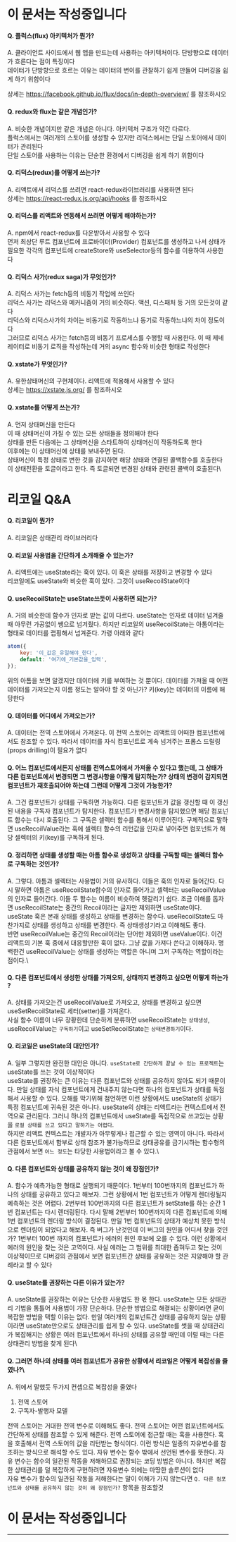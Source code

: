 # 이 문서는 작성중입니다

#### Q. 플럭스(flux) 아키텍처가 뭔가?

A. 클라이언트 사이드에서 웹 앱을 만드는데 사용하는 아키텍처이다. 단방향으로 데이터가 흐른다는 점이 특징이다\
데이터가 단방향으로 흐르는 이유는 데이터의 변이를 관찰하기 쉽게 만들어 디버깅을 쉽게 하기 위함이다

상세는 https://facebook.github.io/flux/docs/in-depth-overview/ 를 참조하시오

#### Q. redux와 flux는 같은 개념인가?

A. 비슷한 개념이지만 같은 개념은 아니다. 아키텍처 구조가 약간 다르다.\
플럭스에서는 여러개의 스토어를 생성할 수 있지만 리덕스에서는 단일 스토어에서 데이터가 관리된다\
단일 스토어를 사용하는 이유는 단순한 환경에서 디버깅을 쉽게 하기 위함이다

#### Q. 리덕스(redux)를 어떻게 쓰는가?

A. 리액트에서 리덕스를 쓰려면 react-redux라이브러리를 사용하면 된다\
상세는 https://react-redux.js.org/api/hooks 를 참조하시오

#### Q. 리덕스를 리액트와 연동해서 쓰려면 어떻게 해야하는가?

A. npm에서 react-redux를 다운받아서 사용할 수 있다\
먼저 최상단 루트 컴포넌트에 프로바이더(Provider) 컴포넌트를 생성하고 나서 상태가 필요한 각각의 컴포넌트에 createStore와 useSelector등의 함수를 이용하여 사용한다

#### Q. 리덕스 사가(redux saga)가 무엇인가?

A. 리덕스 사가는 fetch등의 비동기 작업에 쓰인다\
리덕스 사가는 리덕스와 메커니즘이 거의 비슷하다. 액션, 디스패처 등 거의 모든것이 같다\
리덕스와 리덕스사가의 차이는 비동기로 작동하느냐 동기로 작동하느냐의 차이 정도이다\
그러므로 리덕스 사가는 fetch등의 비동기 프로세스를 수행할 때 사용한다. 이 때 제네레이터로 비동기 로직을 작성하는데 거의 async 함수와 비슷한 형태로 작성한다

#### Q. xstate가 무엇인가?

A. 유한상태머신의 구현체이다. 리액트에 적용해서 사용할 수 있다\
상세는 https://xstate.js.org/ 를 참조하시오

#### Q. xstate를 어떻게 쓰는가?

A. 먼저 상태머신을 만든다\
이 때 상태머신이 가질 수 있는 모든 상태들을 정의해야 한다\
상태를 만든 다음에는 그 상태머신을 스타트하여 상태머신이 작동하도록 한다\
이후에는 이 상태머신에 상태를 보내주면 된다.\
상태머신이 특정 상태로 변한 것을 감지하면 해당 상태와 연결된 콜백함수를 호출한다\
이 상태전환을 토글이라고 한다. 즉 토글되면 변경된 상태와 관련된 콜백이 호출된다\

# 리코일 Q&A

#### Q. 리코일이 뭔가?

A. 리코일은 상태관리 라이브러리다

#### Q. 리코일 사용법을 간단하게 소개해줄 수 있는가?
A. 리액트에는 useState라는 훅이 있다. 이 훅은 상태를 저장하고 변경할 수 있다\
리코일에도 useState와 비슷한 훅이 있다. 그것이 useRecoilState이다

#### Q. useRecoilState는 useState쓰듯이 사용하면 되는가?

A. 거의 비슷한데 함수가 인자로 받는 값이 다르다. useState는 인자로 데이터 넘겨줄 때 아무런 가공없이 쌩으로 넘겨줬다. 하지만 리코일의 useRecoilState는 아톰이라는 형태로 데이터를 랩핑해서 넘겨준다. 가령 아래와 같다

```javascript
atom({
    key: '이_값은_유일해야_한다',
    default: '여기에_기본값을_입력',
});
```

위의 아톰을 보면 알겠지만 데이터에 키를 부여하는 것 뿐이다. 데이터를 가져올 때 어떤 데이터를 가져오는지 이름 정도는 알아야 할 것 아닌가? 키(key)는 데이터의 이름에 해당한다

#### Q. 데이터를 어디에서 가져오는가?

A. 데이터는 전역 스토어에서 가져온다. 이 전역 스토어는 리액트의 어떠한 컴포넌트에서도 참조할 수 있다. 따라서 데이터를 자식 컴포넌트로 계속 넘겨주는 프롭스 드릴링(props drilling)이 필요가 없다

#### Q. 어느 컴포넌트에서든지 상태를 전역스토어에서 가져올 수 있다고 했는데, 그 상태가 다른 컴포넌트에서  변경되면 그 변경사항을 어떻게 탐지하는가? 상태의 변경이 감지되면 컴포넌트가 재호출되어야 하는데 그런데 어떻게 그것이 가능한가?

A. 그건 컴포넌트가 상태를 구독하면 가능하다. 다른 컴포넌트가 값을 갱신할 때 이 갱신된 내용을 구독자 컴포넌트가 탐지한다. 컴포넌트가 변경사항을 탐지했으면 해당 컴포넌트 함수는 다시 호출된다. 그 구독은 셀렉터 함수를 통해서 이루어진다. 구체적으로 말하면 useRecoilValue라는 훅에 셀렉터 함수의 리턴값을 인자로 넣어주면 컴포넌트가 해당 셀렉터의 키(key)를 구독하게 된다.

#### Q. 정리하면 상태를 생성할 때는 아톰 함수로 생성하고 상태를 구독할 때는 셀렉터 함수로 구독하는 것인가?

A. 그렇다. 아톰과 셀렉터는 사용법이 거의 유사하다. 이들은 훅의 인자로 들어간다. 다시 말하면 아톰은 useRecoilState함수의 인자로 들어가고 셀렉터는 useRecoilValue의 인자로 들어간다. 이들 두 함수는 이름이 비슷하여 헷갈리기 쉽다. 조금 이해를 돕자면 useRecoilState는 중간의 Recoil이라는 글자만 제외하면 useState이다. useState 훅은 본래 상태를 생성하고 상태를 변경하는 함수다. useRecoilState도 마찬가지로 상태를 생성하고 상태를 변경한다. 즉 상태생성기라고 이해해도 좋다.\
반면 useRecoilValue는 중간의 Recoil이라는 단어만 제외하면 useValue이다. 이건 리액트의 기본 훅 중에서 대응할만한 훅이 없다. 그냥 값을 가져다 쓴다고 이해하자. 명백한건 useRecoilValue는 상태를 생성하는 역할은 아니며 그저 구독하는 역할이라는 점이다.\

#### Q. 다른 컴포넌트에서 생성한 상태를 가져오되, 상태까지 변경하고 싶으면 어떻게 하는가 ?

A. 상태를 가져오는건 useRecoilValue로 가져오고, 상태를 변경하고 싶으면 useSetRecoilState로 세터(setter)를 가져온다.\
사실 함수 이름이 너무 장황한데 단순하게 분류하면 useRecoilState는 `상태생성`, useRecoilValue는 `구독하기`이고 useSetRecoilState는 `상태변경하기`이다.

#### Q. 리코일은 useState의 대안인가?

A. 일부 그렇지만 완전한 대안은 아니다. `useState로 간단하게 끝날 수 있는 프로젝트`는 useState를 쓰는 것이 이상적이다\
useState를 권장하는 큰 이유는 다른 컴포넌트와 상태를 공유하지 않아도 되기 때문이다. 만일 상태를 자식 컴포넌트에게 건내주지 않는다면 하나의 컴포넌트가 상태를 독점해서 사용할 수 있다. 오해를 막기위해 첨언하면 이런 상황에서도 useState의 상태가 특정 컴포넌트에 귀속된 것은 아니다. useState의 상태는 리액트라는 컨텍스트에서 전역으로 관리된다. 그러니 하나의 컴포넌트에서 useState를 독점적으로 쓰고있는 상황을 `로컬 상태를 쓰고 있다고 말하기는 어렵다`.\
하지만 리액트 컨텍스트는 개발자가 아무렇게나 접근할 수 있는 영역이 아니다. 따라서 다른 컴포넌트에서 함부로 상태 참조가 불가능하므로 상태공유를 금기시하는 함수형의 관점에서 보면 `어느 정도`는 타당한 사용법이라고 볼 수 있다.\

#### Q. 다른 컴포넌트와 상태를 공유하지 않는 것이 왜 장점인가?

A. 함수가 예측가능한 형태로 실행되기 때문이다. 1번부터 100번까지의 컴포넌트가 하나의 상태를 공유하고 있다고 해보자. 그런 상황에서 1번 컴포넌트가 어떻게 렌더링될지 예측하는 것은 어렵다. 2번부터 100번까지의 다른 컴포넌트가 setState를 하는 순간 1번 컴포넌트는 다시 렌더링된다. 다시 말해 2번부터 100번까지의 다른 컴포넌트에 의해 1번 컴포넌트의 렌더링 방식이 결정된다. 만일 1번 컴포넌트의 상태가 예상치 못한 방식으로 렌더링이 되었다고 해보자. 즉 버그가 난것인데 이 버그의 원인을 어디서 찾을 것인가? 1번부터 100번 까지의 컴포넌트가 에러의 원인 후보에 오를 수 있다. 이런 상황에서 에러의 원인을 찾는 것은 고역이다. 사실 에러는 그 범위를 최대한 좁혀두고 찾는 것이 이상적이므로 디버깅의 관점에서 보면 컴포넌트간 상태를 공유하는 것은 지양해야 할 관례라고 할 수 있다

#### Q. useState를 권장하는 다른 이유가 있는가?

A. useState를 권장하는 이유는 단순한 사용법도 한 몫 한다. useState는 모든 상태관리 기법을 통틀어 사용법이 가장 단순하다. 단순한 방법으로 해결되는 상황이라면 굳이 복잡한 방법을 택할 이유는 없다. 만일 여러개의 컴포넌트간 상태를 공유하지 않는 상황이라면 useState만으로도 상태관리를 쉽게 할 수 있다. useState를 썻을 때 상태관리가 복잡해지는 상황은 여러 컴포넌트에서 하나의 상태를 공유할 때인데 이럴 때는 다른 상태관리 방법을 찾게 된다\

#### Q. 그러면 하나의 상태를 여러 컴포넌트가 공유한 상황에서 리코일은 어떻게 복잡성을 줄였나?\

A. 위에서 말했듯 두가지 컨셉으로 복잡성을 줄였다
1. 전역 스토어
1. 구독자-발행자 모델

전역 스토어는 거대한 전역 변수로 이해해도 좋다. 전역 스토어는 어떤 컴포넌트에서도 간단하게 상태를 참조할 수 있게 해준다. 전역 스토어에 접근할 때는 훅을 사용한다. 훅을 호출해서 전역 스토어의 값을 리턴받는 형식이다. 이런 방식은 일종의 자유변수를 참조하는 방식으로 해석할 수도 있다. 자유 변수는 함수 밖에서 선언된 변수를 뜻한다. 자유 변수는 함수의 일관된 작동을 저해하므로 권장되는 코딩 방법은 아니다. 하지만 복잡한 상태관리를 덜 복잡하게 구현하려면 자유변수 외에는 마땅한 솔루션이 없다\
자유 변수가 함수의 일관된 작동을 저해한다는 말이 이해가 가지 않는다면 `Q. 다른 컴포넌트와 상태를 공유하지 않는 것이 왜 장점인가?` 항목을 참조할것

# 이 문서는 작성중입니다

---